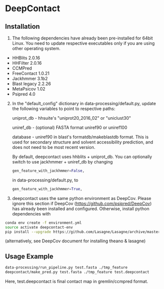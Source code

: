 # DeepContact

## Installation
1. The following dependencies have already been pre-installed for 64bit Linux.
   You need to update respective executables only if you are using other
   operating system.
  - HHBlits 2.0.16
  - HHFilter 2.0.16
  - CCMPred
  - FreeContact 1.0.21
  - Jackhmmer 3.1b2
  - Blast legacy 2.2.26
  - MetaPsicov 1.02
  - Psipred 4.0

2. In the "default_config" dictionary in data-processing/default.py,
   update the following variables to point to respective paths:

   uniprot_db - hhsuite's "uniprot20_2016_02" or "uniclust30"  
   
   uniref_db  - (optional) FASTA format uniref90 or uniref100  
   
   database   - uniref90 in blast's formatdb/makeblastdb format. This is
                used for secondary structure and solvent accessibility
                prediction, and does not need to be most recent version.

   By default, deepcontact uses hhblits + uniprot_db. You can optionally
   switch to use jackhmmer + uniref_db by changing

   ```python
   gen_feature_with_jackhmmer=False,
   ```

   in data-processing/default.py, to

   ```python
   gen_feature_with_jackhmmer=True,
   ```

3. deepcontact uses the same python environment as DeepCov. Please ignore
   this section if DeepCov (https://github.com/psipred/DeepCov) has already
   been installed and configured. Otherwise, install python dependencies with

 ```bash
 conda env create -f environment.yml
 source activate deepcontact-env
 pip install --upgrade https://github.com/Lasagne/Lasagne/archive/master.zip
 ```

 (alternatively, see DeepCov document for installing theano & lasagne)

## Usage Example

```bash
data-processing/run_pipeline.py test.fasta ./tmp_feature
deepcontact/make_pred.py test.fasta ./tmp_feature test.deepcontact
```

Here, test.deepcontact is final contact map in gremlin/ccmpred format.
